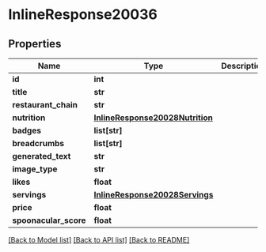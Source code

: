 # InlineResponse20036

## Properties
Name | Type | Description | Notes
------------ | ------------- | ------------- | -------------
**id** | **int** |  | 
**title** | **str** |  | 
**restaurant_chain** | **str** |  | 
**nutrition** | [**InlineResponse20028Nutrition**](InlineResponse20028Nutrition.md) |  | 
**badges** | **list[str]** |  | 
**breadcrumbs** | **list[str]** |  | 
**generated_text** | **str** |  | [optional] 
**image_type** | **str** |  | 
**likes** | **float** |  | 
**servings** | [**InlineResponse20028Servings**](InlineResponse20028Servings.md) |  | 
**price** | **float** |  | [optional] 
**spoonacular_score** | **float** |  | [optional] 

[[Back to Model list]](../README.md#documentation-for-models) [[Back to API list]](../README.md#documentation-for-api-endpoints) [[Back to README]](../README.md)


